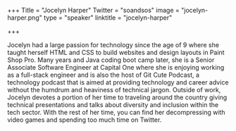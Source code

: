+++
Title = "Jocelyn Harper"
Twitter = "soandsos"
image = "jocelyn-harper.png"
type = "speaker"
linktitle = "jocelyn-harper"

+++

Jocelyn had a large passion for technology since the age of 9 where she taught herself HTML and CSS to build websites and design layouts in Paint Shop Pro. Many years and Java coding boot camp later, she is a Senior Associate Software Engineer at Capital One where she is enjoying working as a full-stack engineer and is also the host of Git Cute Podcast, a technology podcast that is aimed at providing technology and career advice without the humdrum and heaviness of technical jargon. Outside of work, Jocelyn devotes a portion of her time to traveling around the country giving technical presentations and talks about diversity and inclusion within the tech sector. With the rest of her time, you can find her decompressing with video games and spending too much time on Twitter.
